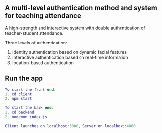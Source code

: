 ## A multi-level authentication method and system for teaching attendance 

A high-strength and interactive system with double authentication of teacher-student attendance. 

Three levels of authentication:
1.	identity authentication based on dynamic facial features 
2.	interactive authentication based on real-time information
3.	location-based authentication


## Run the app

```lua
To start the front end:
1. cd client
2. npm start

To start the back end:
1. cd backend
2. nodemon index.js

Client launches on localhost:3000, Server on localhost:4000
```
